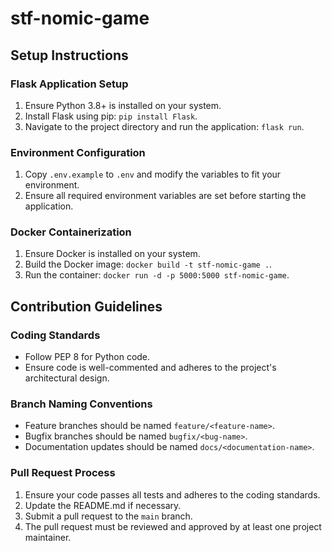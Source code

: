 # stf-nomic-game

## Setup Instructions

### Flask Application Setup
1. Ensure Python 3.8+ is installed on your system.
2. Install Flask using pip: `pip install Flask`.
3. Navigate to the project directory and run the application: `flask run`.

### Environment Configuration
1. Copy `.env.example` to `.env` and modify the variables to fit your environment.
2. Ensure all required environment variables are set before starting the application.

### Docker Containerization
1. Ensure Docker is installed on your system.
2. Build the Docker image: `docker build -t stf-nomic-game .`.
3. Run the container: `docker run -d -p 5000:5000 stf-nomic-game`.

## Contribution Guidelines

### Coding Standards
- Follow PEP 8 for Python code.
- Ensure code is well-commented and adheres to the project's architectural design.

### Branch Naming Conventions
- Feature branches should be named `feature/<feature-name>`.
- Bugfix branches should be named `bugfix/<bug-name>`.
- Documentation updates should be named `docs/<documentation-name>`.

### Pull Request Process
1. Ensure your code passes all tests and adheres to the coding standards.
2. Update the README.md if necessary.
3. Submit a pull request to the `main` branch.
4. The pull request must be reviewed and approved by at least one project maintainer.
